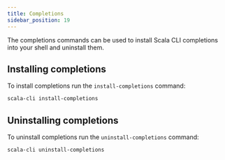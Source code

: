 ```yaml
---
title: Completions
sidebar_position: 19
---
```


The completions commands can be used to install Scala CLI completions into your shell and uninstall them.

## Installing completions
To install completions run the `install-completions` command:

```bash ignore
scala-cli install-completions
```

## Uninstalling completions
To uninstall completions run the `uninstall-completions` command:

```bash ignore
scala-cli uninstall-completions
```
